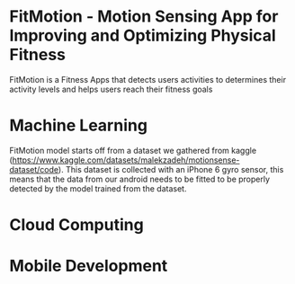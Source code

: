 # FitMotion - Motion Sensing App for Improving and Optimizing Physical Fitness
FitMotion is a Fitness Apps that detects users activities to determines their activity levels and helps users reach their fitness goals

# Machine Learning
FitMotion model starts off from a dataset we gathered from kaggle (https://www.kaggle.com/datasets/malekzadeh/motionsense-dataset/code).
This dataset is collected with an iPhone 6 gyro sensor, this means that the data from our android needs to be fitted to be properly detected by the model trained from the dataset.

# Cloud Computing
# Mobile Development
